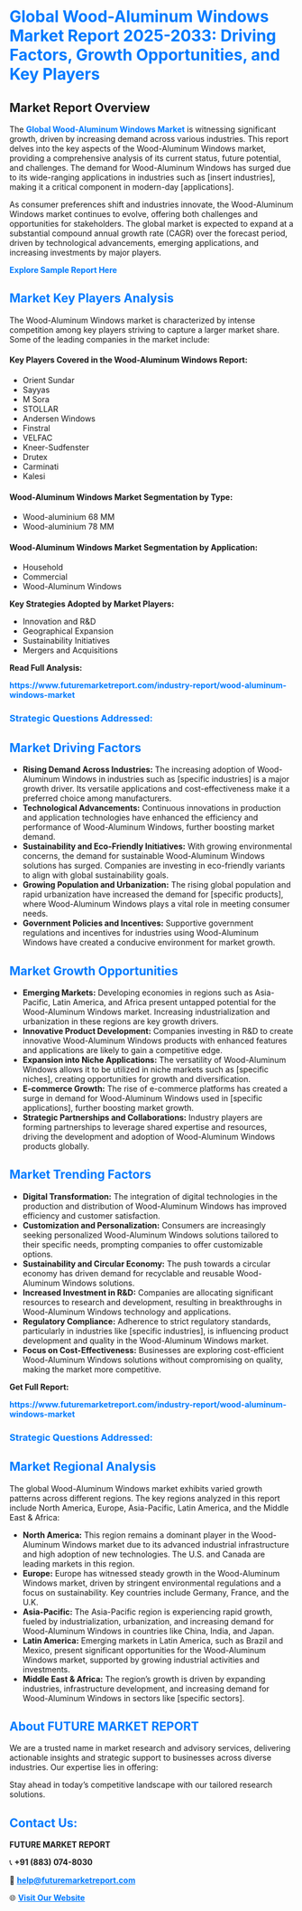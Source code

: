 <h1 style="color: #007BFF;">Global Wood-Aluminum Windows Market Report 2025-2033: Driving Factors, Growth Opportunities, and Key Players</h1>

<section id="overview">
<h2>Market Report Overview</h2>
<p>The <a href="https://www.futuremarketreport.com/industry-report/wood-aluminum-windows-market" style="color: #007BFF; text-decoration: none;"><strong>Global Wood-Aluminum Windows Market</strong></a> is witnessing significant growth, driven by increasing demand across various industries. This report delves into the key aspects of the Wood-Aluminum Windows market, providing a comprehensive analysis of its current status, future potential, and challenges. The demand for Wood-Aluminum Windows has surged due to its wide-ranging applications in industries such as [insert industries], making it a critical component in modern-day [applications].</p>
<p>As consumer preferences shift and industries innovate, the Wood-Aluminum Windows market continues to evolve, offering both challenges and opportunities for stakeholders. The global market is expected to expand at a substantial compound annual growth rate (CAGR) over the forecast period, driven by technological advancements, emerging applications, and increasing investments by major players.</p>
</section>

<section id="overview">
<p><a href="https://www.futuremarketreport.com/request-sample/reportId=112778" style="color: #007BFF; text-decoration: none;"><strong>Explore Sample Report Here</strong></a></p>
</section>

<section id="key-players">
<h2 style="color: #007BFF;">Market Key Players Analysis</h2>
<p>The Wood-Aluminum Windows market is characterized by intense competition among key players striving to capture a larger market share. Some of the leading companies in the market include:</p>
<h4>Key Players Covered in the Wood-Aluminum Windows Report:</h4>
<ul><li>Orient Sundar</li><li>Sayyas</li><li>M Sora</li><li>STOLLAR</li><li>Andersen Windows</li><li>Finstral</li><li>VELFAC</li><li>Kneer-Sudfenster</li><li>Drutex</li><li>Carminati</li><li>Kalesi</li></ul>
<h4>Wood-Aluminum Windows Market Segmentation by Type:</h4>
<ul><li>Wood-aluminium 68 MM</li><li>Wood-aluminium 78 MM</li></ul>

<h4>Wood-Aluminum Windows Market Segmentation by Application:</h4>
<ul><li>Household</li><li>Commercial</li><li>Wood-Aluminum Windows</li></ul>
<p><strong>Key Strategies Adopted by Market Players:</strong></p>
<ul>
<li>Innovation and R&D</li>
<li>Geographical Expansion</li>
<li>Sustainability Initiatives</li>
<li>Mergers and Acquisitions</li>
</ul>
</section>

<section>
<p><strong>Read Full Analysis: </strong></p><a href="https://www.futuremarketreport.com/industry-report/wood-aluminum-windows-market" style="color: #007BFF; text-decoration: none;"><strong>https://www.futuremarketreport.com/industry-report/wood-aluminum-windows-market</strong></a>
<h3 style="color: #007BFF;">Strategic Questions Addressed:</h3>
</section>

<section id="driving-factors">
<h2 style="color: #007BFF;">Market Driving Factors</h2>
<ul>
<li><strong>Rising Demand Across Industries:</strong> The increasing adoption of Wood-Aluminum Windows in industries such as [specific industries] is a major growth driver. Its versatile applications and cost-effectiveness make it a preferred choice among manufacturers.</li>
<li><strong>Technological Advancements:</strong> Continuous innovations in production and application technologies have enhanced the efficiency and performance of Wood-Aluminum Windows, further boosting market demand.</li>
<li><strong>Sustainability and Eco-Friendly Initiatives:</strong> With growing environmental concerns, the demand for sustainable Wood-Aluminum Windows solutions has surged. Companies are investing in eco-friendly variants to align with global sustainability goals.</li>
<li><strong>Growing Population and Urbanization:</strong> The rising global population and rapid urbanization have increased the demand for [specific products], where Wood-Aluminum Windows plays a vital role in meeting consumer needs.</li>
<li><strong>Government Policies and Incentives:</strong> Supportive government regulations and incentives for industries using Wood-Aluminum Windows have created a conducive environment for market growth.</li>
</ul>
</section>

<section id="growth-opportunities">
<h2 style="color: #007BFF;">Market Growth Opportunities</h2>
<ul>
<li><strong>Emerging Markets:</strong> Developing economies in regions such as Asia-Pacific, Latin America, and Africa present untapped potential for the Wood-Aluminum Windows market. Increasing industrialization and urbanization in these regions are key growth drivers.</li>
<li><strong>Innovative Product Development:</strong> Companies investing in R&D to create innovative Wood-Aluminum Windows products with enhanced features and applications are likely to gain a competitive edge.</li>
<li><strong>Expansion into Niche Applications:</strong> The versatility of Wood-Aluminum Windows allows it to be utilized in niche markets such as [specific niches], creating opportunities for growth and diversification.</li>
<li><strong>E-commerce Growth:</strong> The rise of e-commerce platforms has created a surge in demand for Wood-Aluminum Windows used in [specific applications], further boosting market growth.</li>
<li><strong>Strategic Partnerships and Collaborations:</strong> Industry players are forming partnerships to leverage shared expertise and resources, driving the development and adoption of Wood-Aluminum Windows products globally.</li>
</ul>
</section>

<section id="trending-factors">
<h2 style="color: #007BFF;">Market Trending Factors</h2>
<ul>
<li><strong>Digital Transformation:</strong> The integration of digital technologies in the production and distribution of Wood-Aluminum Windows has improved efficiency and customer satisfaction.</li>
<li><strong>Customization and Personalization:</strong> Consumers are increasingly seeking personalized Wood-Aluminum Windows solutions tailored to their specific needs, prompting companies to offer customizable options.</li>
<li><strong>Sustainability and Circular Economy:</strong> The push towards a circular economy has driven demand for recyclable and reusable Wood-Aluminum Windows solutions.</li>
<li><strong>Increased Investment in R&D:</strong> Companies are allocating significant resources to research and development, resulting in breakthroughs in Wood-Aluminum Windows technology and applications.</li>
<li><strong>Regulatory Compliance:</strong> Adherence to strict regulatory standards, particularly in industries like [specific industries], is influencing product development and quality in the Wood-Aluminum Windows market.</li>
<li><strong>Focus on Cost-Effectiveness:</strong> Businesses are exploring cost-efficient Wood-Aluminum Windows solutions without compromising on quality, making the market more competitive.</li>
</ul>
</section>

<section>
<p><strong>Get Full Report: </strong></p><a href="https://www.futuremarketreport.com/industry-report/wood-aluminum-windows-market" style="color: #007BFF; text-decoration: none;"><strong>https://www.futuremarketreport.com/industry-report/wood-aluminum-windows-market</strong></a>
<h3 style="color: #007BFF;">Strategic Questions Addressed:</h3>
</section>


<section id="regional-analysis">
<h2 style="color: #007BFF;">Market Regional Analysis</h2>
<p>The global Wood-Aluminum Windows market exhibits varied growth patterns across different regions. The key regions analyzed in this report include North America, Europe, Asia-Pacific, Latin America, and the Middle East & Africa:</p>
<ul>
<li><strong>North America:</strong> This region remains a dominant player in the Wood-Aluminum Windows market due to its advanced industrial infrastructure and high adoption of new technologies. The U.S. and Canada are leading markets in this region.</li>
<li><strong>Europe:</strong> Europe has witnessed steady growth in the Wood-Aluminum Windows market, driven by stringent environmental regulations and a focus on sustainability. Key countries include Germany, France, and the U.K.</li>
<li><strong>Asia-Pacific:</strong> The Asia-Pacific region is experiencing rapid growth, fueled by industrialization, urbanization, and increasing demand for Wood-Aluminum Windows in countries like China, India, and Japan.</li>
<li><strong>Latin America:</strong> Emerging markets in Latin America, such as Brazil and Mexico, present significant opportunities for the Wood-Aluminum Windows market, supported by growing industrial activities and investments.</li>
<li><strong>Middle East & Africa:</strong> The region’s growth is driven by expanding industries, infrastructure development, and increasing demand for Wood-Aluminum Windows in sectors like [specific sectors].</li>
</ul>
</section>

<footer>
<h2 style="color: #007BFF;">About FUTURE MARKET REPORT</h2>
<p>We are a trusted name in market research and advisory services, delivering actionable insights and strategic support to businesses across diverse industries. Our expertise lies in offering:</p>

<p>Stay ahead in today’s competitive landscape with our tailored research solutions.</p>

<h2 style="color: #007BFF;">Contact Us:</h2>
<p><strong>FUTURE MARKET REPORT</strong></p>
<p>📞 <strong>+91 (883) 074-8030</strong></p>
<p>📧 <strong><a href="mailto:help@futuremarketreport.com" style="color: #007BFF;">help@futuremarketreport.com</a></strong></p>
<p>🌐 <strong><a href="https://www.futuremarketreport.com/" style="color: #007BFF;">Visit Our Website</a></strong></p>
</footer>